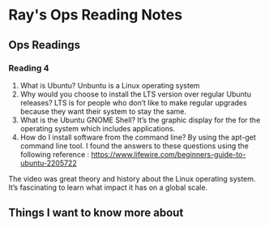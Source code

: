 # Ray's Ops Reading Notes

## Ops Readings

### Reading 4

1.	What is Ubuntu? Unbuntu is a Linux operating system
2.	Why would you choose to install the LTS version over regular Ubuntu releases? LTS is for people who don’t like to make regular upgrades because they want their system to stay the same.
3.	What is the Ubuntu GNOME Shell? It’s the graphic display for the for the operating system which includes applications.
4.	How do I install software from the command line? By using the apt-get command line tool.
I found the answers to these questions using the following reference : https://www.lifewire.com/beginners-guide-to-ubuntu-2205722

The video was great theory and history about the Linux operating system. It’s fascinating to learn what impact it has on a global scale.

## Things I want to know more about
